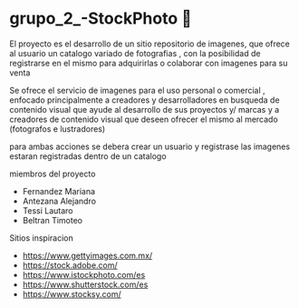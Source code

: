 # grupo_2_-StockPhoto 💚

El proyecto es el desarrollo de un sitio repositorio de imagenes, que ofrece al usuario un catalogo variado de fotografias , con la  posibilidad de registrarse en el mismo para adquirirlas o colaborar con imagenes para su venta 

Se ofrece el servicio de imagenes para el uso personal o comercial , enfocado principalmente a creadores y desarrolladores en busqueda de contenido visual que ayude al desarrollo de sus proyectos y/ marcas y a creadores de contenido visual que deseen ofrecer el mismo al mercado (fotografos e lustradores) 

para ambas acciones se debera crear un usuario y registrase 
las imagenes estaran registradas dentro de un catalogo 


miembros del proyecto

  - Fernandez Mariana
  - Antezana Alejandro
  - Tessi Lautaro 
  - Beltran Timoteo

Sitios inspiracion 

- https://www.gettyimages.com.mx/
- https://stock.adobe.com/
- https://www.istockphoto.com/es
- https://www.shutterstock.com/es
- https://www.stocksy.com/


